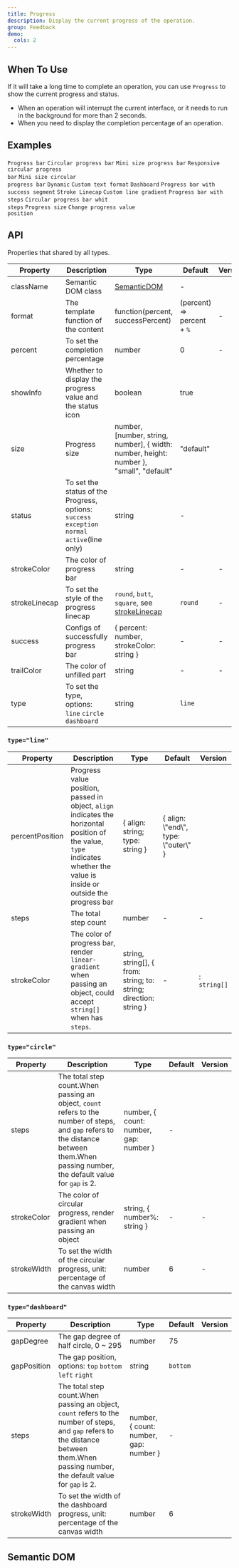 ```yaml
---
title: Progress
description: Display the current progress of the operation.
group: Feedback
demo:
  cols: 2
---
```


## When To Use

If it will take a long time to complete an operation, you can use `Progress` to show the current progress and status.

- When an operation will interrupt the current interface, or it needs to run in the background for more than 2 seconds.
- When you need to display the completion percentage of an operation.

## Examples

<!-- prettier-ignore -->
<code src="./demo/line.tsx">Progress bar</code>
<code src="./demo/circle.tsx">Circular progress bar</code>
<code src="./demo/line-mini.tsx">Mini size progress bar</code>
<code src="./demo/circle-micro.tsx">Responsive circular progress bar</code>
<code src="./demo/circle-mini.tsx">Mini size circular progress bar</code>
<code src="./demo/dynamic.tsx">Dynamic</code>
<code src="./demo/format.tsx">Custom text format</code>
<code src="./demo/dashboard.tsx">Dashboard</code>
<code src="./demo/segment.tsx">Progress bar with success segment</code>
<code src="./demo/linecap.tsx">Stroke Linecap</code>
<code src="./demo/gradient-line.tsx">Custom line gradient</code>
<code src="./demo/steps.tsx">Progress bar with steps</code>
<code src="./demo/circle-steps.tsx">Circular progress bar whit steps</code>
<code src="./demo/size.tsx">Progress size</code>
<code src="./demo/info-position.tsx">Change progress value position</code>

## API

Properties that shared by all types.

| Property | Description | Type | Default | Version |
| --- | --- | --- | --- | --- |
| className | Semantic DOM class | [SemanticDOM](#semantic-dom) | - |  |
| format | The template function of the content | function(percent, successPercent) | (percent) => percent + `%` | - |
| percent | To set the completion percentage | number | 0 | - |
| showInfo | Whether to display the progress value and the status icon | boolean | true |  |
| size | Progress size | number, \[number, string, number], { width: number, height: number }, "small", "default" | "default" |  |
| status | To set the status of the Progress, options: `success` `exception` `normal` `active`(line only) | string | - |  |
| strokeColor | The color of progress bar | string | - | - |
| strokeLinecap | To set the style of the progress linecap | `round`, `butt`, `square`, see [strokeLinecap](https://developer.mozilla.org/docs/Web/SVG/Attribute/strokeLinecap) | `round` | - |
| success | Configs of successfully progress bar | { percent: number, strokeColor: string } | - | - |
| trailColor | The color of unfilled part | string | - | - |
| type | To set the type, options: `line` `circle` `dashboard` | string | `line` |  |

### `type="line"`

| Property | Description | Type | Default | Version |
| --- | --- | --- | --- | --- |
| percentPosition | Progress value position, passed in object, `align` indicates the horizontal position of the value, `type` indicates whether the value is inside or outside the progress bar | { align: string; type: string } | { align: \\"end\\", type: \\"outer\\" } |  |
| steps | The total step count | number | - | - |
| strokeColor | The color of progress bar, render `linear-gradient` when passing an object, could accept `string[]` when has `steps`. | string, string\[], { from: string; to: string; direction: string } | - | : `string[]` |

### `type="circle"`

| Property | Description | Type | Default | Version |
| --- | --- | --- | --- | --- |
| steps | The total step count.When passing an object, `count` refers to the number of steps, and `gap` refers to the distance between them.When passing number, the default value for `gap` is 2. | number, { count: number, gap: number } | - |  |
| strokeColor | The color of circular progress, render gradient when passing an object | string, { number%: string } | - | - |
| strokeWidth | To set the width of the circular progress, unit: percentage of the canvas width | number | 6 | - |

### `type="dashboard"`

| Property | Description | Type | Default | Version |
| --- | --- | --- | --- | --- |
| gapDegree | The gap degree of half circle, 0 ~ 295 | number | 75 |  |
| gapPosition | The gap position, options: `top` `bottom` `left` `right` | string | `bottom` |  |
| steps | The total step count.When passing an object, `count` refers to the number of steps, and `gap` refers to the distance between them.When passing number, the default value for `gap` is 2. | number, { count: number, gap: number } | - |  |
| strokeWidth | To set the width of the dashboard progress, unit: percentage of the canvas width | number | 6 |  |

## Semantic DOM

<code src="./demo/_semantic.tsx" simplify></code>
